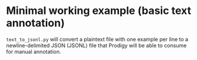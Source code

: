 # Minimal working example (basic text annotation)

`text_to_jsonl.py` will convert a plaintext file with one example per line to a
newline-delimited JSON (JSONL) file that Prodigy will be able to consume for
manual annotation.
